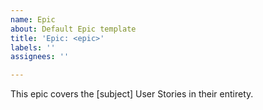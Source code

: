 ```yaml
---
name: Epic
about: Default Epic template
title: 'Epic: <epic>'
labels: ''
assignees: ''

---
```


This epic covers the [subject] User Stories in their entirety.
